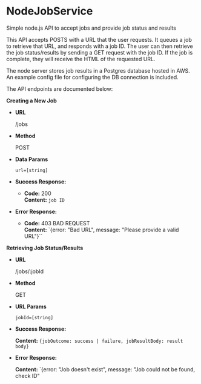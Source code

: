 # NodeJobService
Simple node.js API to accept jobs and provide job status and results

This API accepts POSTS with a URL that the user requests. It queues a job to retrieve that URL, and responds with a job ID. The user can then retrieve the job status/results by sending a GET request with the job ID. If the job is complete, they will receive the HTML of the requested URL.

The node server stores job results in a Postgres database hosted in AWS. An example config file for configuring the DB connection is included.

The API endpoints are documented below:

**Creating a New Job**
* **URL**

  /jobs
* **Method**

  POST
  
* **Data Params**

  `url=[string]`
  
* **Success Response:**

  * **Code:** 200 <br />
    **Content:** `job ID`
    
* **Error Response:**

  * **Code:** 403 BAD REQUEST <br />
    **Content:** `{error: "Bad URL", message: "Please provide a valid URL"}``
    
**Retrieving Job Status/Results**
* **URL**

  /jobs/:jobId
* **Method**

  GET

* **URL Params**

  `jobId=[string]`
  
* **Success Response:**

  **Content:** `{jobOutcome: success | failure, jobResultBody: result body}`
  
* **Error Response:**

  **Content:** `{error: "Job doesn't exist", message: "Job could not be found, check ID"
